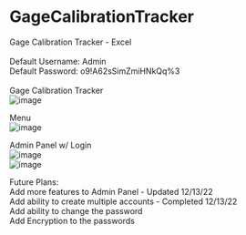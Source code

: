 # GageCalibrationTracker
Gage Calibration Tracker - Excel<br>
<br>
Default Username: Admin<br>
Default Password: o9!A62sSimZmiHNkQq%3<br>
<br>
Gage Calibration Tracker<br>
![image](https://user-images.githubusercontent.com/40654995/206725555-ae8a3414-89f1-4cf7-b15b-cf3b9d1ae7bb.png)

Menu<br>
![image](https://user-images.githubusercontent.com/40654995/206725653-8fa849ca-a709-4174-be44-387fe06f92c7.png)

Admin Panel w/ Login<br>
![image](https://user-images.githubusercontent.com/40654995/206725716-1fca4fb7-233f-4cac-9019-26263d0e763b.png)
<br>
![image](https://user-images.githubusercontent.com/40654995/206725776-5d5ab0e9-49ff-4d43-971b-2b58035172c2.png)


Future Plans:<br>
Add more features to Admin Panel - Updated 12/13/22<br>
Add ability to create multiple accounts - Completed 12/13/22<br>
Add ability to change the password<br>
Add Encryption to the passwords<br>
<br>
